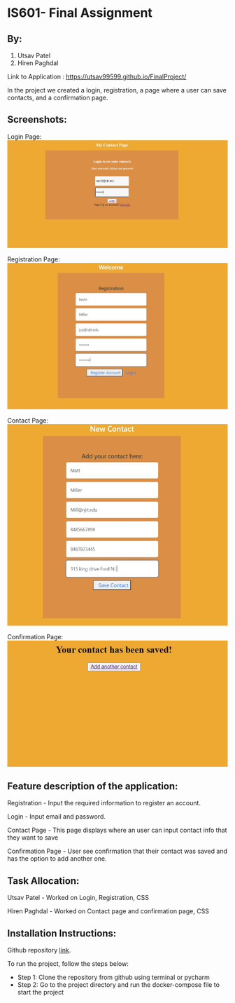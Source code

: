 # IS601- Final Assignment

## By:
1) Utsav Patel
2) Hiren Paghdal

Link to Application : https://utsav99599.github.io/FinalProject/

In the project we created a login, registration, a page where a user can save contacts, and a confirmation page.

## Screenshots:
Login Page:
<img src="https://raw.githubusercontent.com/utsav99599/FinalProject/master/ScreenShots/Login%20Page.JPG " alt="Login" style="max-width:100%;">

Registration Page:
<img src="https://raw.githubusercontent.com/utsav99599/FinalProject/master/ScreenShots/Registration%20Page.JPG " alt="register" style="max-width:100%;">

Contact Page:
<img src="https://raw.githubusercontent.com/utsav99599/FinalProject/master/ScreenShots/Create%20New%20Contact%20Page.JPG" alt="contact" style="max-width:100%;">

Confirmation Page:
<img src="https://raw.githubusercontent.com/utsav99599/FinalProject/master/ScreenShots/Save%20Contact.JPG " alt="confirmation" style="max-width:100%;">


## Feature description of the application:

Registration - Input the required information to register an account.

Login - Input email and password. 

Contact Page - This page displays where an user can input contact info that they want to save

Confirmation Page - User see confirmation that their contact was saved and has the option to add another one.
## Task Allocation:

Utsav Patel - Worked on Login, Registration, CSS  

Hiren Paghdal - Worked on Contact page and confirmation page, CSS

## Installation Instructions:

Github repository [link](https://github.com/utsav99599/FinalProject).
 
To run the project, follow the steps below:
* Step 1: Clone the repository from github using terminal or pycharm 
* Step 2: Go to the project directory and run the docker-compose file to start the project 